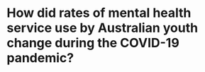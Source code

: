 # How did rates of mental health service use by Australian youth change during the COVID-19 pandemic?
